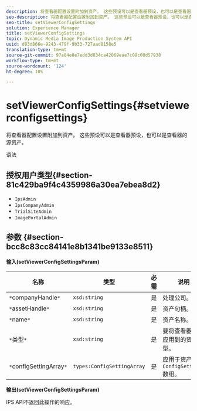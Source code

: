 ```yaml
---
description: 将查看器配置设置附加到资产。 这些预设可以是查看器预设，也可以是查看器的源资产。
seo-description: 将查看器配置设置附加到资产。 这些预设可以是查看器预设，也可以是查看器的源资产。
seo-title: setViewerConfigSettings
solution: Experience Manager
title: setViewerConfigSettings
topic: Dynamic Media Image Production System API
uuid: d83d866e-9243-479f-9b33-727aad8158e5
translation-type: tm+mt
source-git-commit: 97a84e8e7edd3d834ca42069eae7c09c00d57938
workflow-type: tm+mt
source-wordcount: '124'
ht-degree: 10%

---
```



# setViewerConfigSettings{#setviewerconfigsettings}

将查看器配置设置附加到资产。 这些预设可以是查看器预设，也可以是查看器的源资产。

语法

## 授权用户类型{#section-81c429ba9f4c4359986a30ea7ebea8d2}

* `IpsAdmin`
* `IpsCompanyAdmin`
* `TrialSiteAdmin`
* `ImagePortalAdmin`

## 参数 {#section-bcc8c83cc84141e8b1341be9133e8511}

**输入(setViewerConfigSettingsParam)**

| 名称 | 类型 | 必需 | 说明 |
|---|---|---|---|
| `*`companyHandle`*` | `xsd:string` | 是 | 处理公司。 |
| `*`assetHandle`*` | `xsd:string` | 是 | 资产句柄。 |
| `*`name`*` | `xsd:string` | 是 | 资产名称。 |
| `*`类型`*` | `xsd:string` | 是 | 要将查看器配置应用到的资产类型。 |
| `*`configSettingArray`*` | `types:ConfigSettingArray` | 是 | 应用于资产的`ConfigSettings`数组。 |

**输出(setViewerConfigSettingsParam)**

IPS API不返回此操作的响应。
